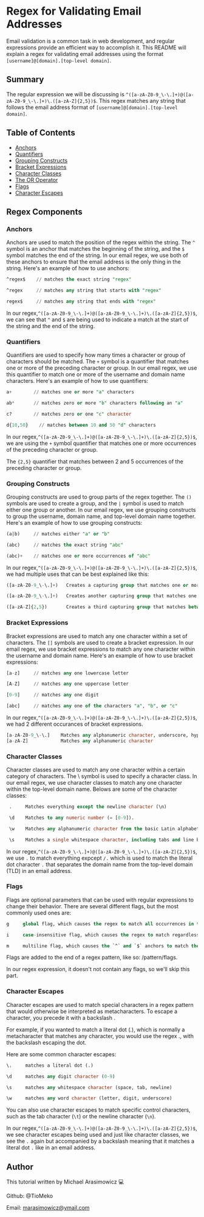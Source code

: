 # Regex for Validating Email Addresses

Email validation is a common task in web development, and regular expressions provide an efficient way to accomplish it. This README will explain a regex for validating email addresses using the format `[username]@[domain].[top-level domain]`.

## Summary

The regular expression we will be discussing is `^([a-zA-Z0-9_\-\.]+)@([a-zA-Z0-9_\-\.]+)\.([a-zA-Z]{2,5})$`. This regex matches any string that follows the email address format of `[username]@[domain].[top-level domain]`.

## Table of Contents

- [Anchors](#anchors)
- [Quantifiers](#quantifiers)
- [Grouping Constructs](#grouping-constructs)
- [Bracket Expressions](#bracket-expressions)
- [Character Classes](#character-classes)
- [The OR Operator](#the-or-operator)
- [Flags](#flags)
- [Character Escapes](#character-escapes)

## Regex Components

### Anchors
 Anchors are used to match the position of the regex within the string. The `^` symbol is an anchor that matches the beginning of the string, and the `$` symbol matches the end of the string. In our email regex, we use both of these anchors to ensure that the email address is the only thing in the string. Here's an example of how to use anchors:

```sql
^regex$    // matches the exact string "regex"

^regex     // matches any string that starts with "regex"

regex$     // matches any string that ends with "regex"
```

In our regex,`^([a-zA-Z0-9_\-\.]+)@([a-zA-Z0-9_\-\.]+)\.([a-zA-Z]{2,5})$`, we can see that `^` and `$` are being used to indicate a match at the start of the string and the end of the string.
### Quantifiers
Quantifiers are used to specify how many times a character or group of characters should be matched. The `+` symbol is a quantifier that matches one or more of the preceding character or group. In our email regex, we use this quantifier to match one or more of the username and domain name characters. Here's an example of how to use quantifiers:

```sql
a+        // matches one or more "a" characters

ab*       // matches zero or more "b" characters following an "a"

c?        // matches zero or one "c" character

d{10,50}    // matches between 10 and 50 "d" characters
```

In our regex,`^([a-zA-Z0-9_\-\.]+)@([a-zA-Z0-9_\-\.]+)\.([a-zA-Z]{2,5})$`, we are using the `+` symbol quantifier that matches one or more occurrences of the preceding character or group.

The `{2,5}` quantifier that matches between 2 and 5 occurrences of the preceding character or group.

### Grouping Constructs
Grouping constructs are used to group parts of the regex together. The `()` symbols are used to create a group, and the `|` symbol is used to match either one group or another. In our email regex, we use grouping constructs to group the username, domain name, and top-level domain name together. Here's an example of how to use grouping constructs:

```sql
(a|b)     // matches either "a" or "b"

(abc)     // matches the exact string "abc"

(abc)+    // matches one or more occurrences of "abc"
```

In our regex,`^([a-zA-Z0-9_\-\.]+)@([a-zA-Z0-9_\-\.]+)\.([a-zA-Z]{2,5})$`, we had multiple uses that can be best explained like this:

```sql
([a-zA-Z0-9_\-\.]+)   Creates a capturing group that matches one or more occurrences of any alphanumeric character, underscore, hyphen, or period.

([a-zA-Z0-9_\-\.]+)   Creates another capturing group that matches one or more occurrences of any alphanumeric character, underscore, hyphen, or period.

([a-zA-Z]{2,5})       Creates a third capturing group that matches between 2 and 5 occurrences of any alphabetic character.
```

### Bracket Expressions
Bracket expressions are used to match any one character within a set of characters. The `[]` symbols are used to create a bracket expression. In our email regex, we use bracket expressions to match any one character within the username and domain name. Here's an example of how to use bracket expressions:

```sql
[a-z]     // matches any one lowercase letter

[A-Z]     // matches any one uppercase letter

[0-9]     // matches any one digit

[abc]     // matches any one of the characters "a", "b", or "c"
```

In our regex,`^([a-zA-Z0-9_\-\.]+)@([a-zA-Z0-9_\-\.]+)\.([a-zA-Z]{2,5})$`, we had 2 different occurances of bracket expressions.

```sql
[a-zA-Z0-9_\-\.]    Matches any alphanumeric character, underscore, hyphen, or period.
[a-zA-Z]            Matches any alphanumeric character 
```

### Character Classes
Character classes are used to match any one character within a certain category of characters. The \ symbol is used to specify a character class. In our email regex, we use character classes to match any one character within the top-level domain name. Belows are some of the character classes:

```sql
 .     Matches everything except the newline character (\n)

 \d    Matches to any numeric number (= [0-9]).

 \w    Matches any alphanumeric character from the basic Latin alphabet, including the underscore (). (= [A-Za-z0-9]).

 \s    Matches a single whitespace character, including tabs and line breaks
```

In our regex,`^([a-zA-Z0-9_\-\.]+)@([a-zA-Z0-9_\-\.]+)\.([a-zA-Z]{2,5})$`, we use `.` to match everything expcept `/.` which is used to match the literal dot character `.` that separates the domain name from the top-level domain (TLD) in an email address.

### Flags
Flags are optional parameters that can be used with regular expressions to change their behavior. There are several different flags, but the most commonly used ones are:

```sql 
g     global flag, which causes the regex to match all occurrences in the input string, not just the first one.

i     case-insensitive flag, which causes the regex to match regardless of whether the letters are uppercase or lowercase.

m     multiline flag, which causes the `^` and `$` anchors to match the start and end of each line, rather than just the start and end of the entire input string.
```

Flags are added to the end of a regex pattern, like so: /pattern/flags.

In our regex expression, it doesn't not contain any flags, so we'll skip this part.

### Character Escapes
Character escapes are used to match special characters in a regex pattern that would otherwise be interpreted as metacharacters. To escape a character, you precede it with a backslash \.

For example, if you wanted to match a literal dot (.), which is normally a metacharacter that matches any character, you would use the regex \., with the backslash escaping the dot.

Here are some common character escapes:

```sql
\.     matches a literal dot (.)

\d     matches any digit character (0-9)

\s     matches any whitespace character (space, tab, newline)

\w     matches any word character (letter, digit, underscore)
```
You can also use character escapes to match specific control characters, such as the tab character (`\t`) or the newline character (`\n`).

In our regex,`^([a-zA-Z0-9_\-\.]+)@([a-zA-Z0-9_\-\.]+)\.([a-zA-Z]{2,5})$`, we see character escapes being used and just like character classes, we see the `.` again but accompanied by a backslash meaning that it matches a literal dot `.` like in an email address. 

## Author

This tutorial written by Michael Arasimowicz 💻

Github: @TioMeko

Email: marasimowicz@ymail.com
